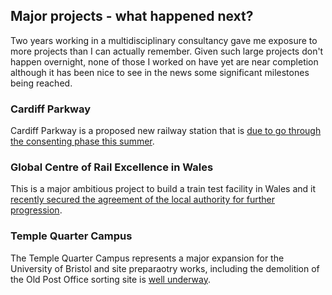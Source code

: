 ## Major projects - what happened next?

Two years working in a multidisciplinary consultancy gave me exposure to more projects than I can actually remember. Given such large projects don't happen overnight, none of those I worked on have yet are near completion although it has been nice to see in the news some significant milestones being reached.

### Cardiff Parkway  

Cardiff Parkway is a proposed new railway station that is [due to go through the consenting phase this summer](https://www.bbc.co.uk/news/uk-wales-46967369).  

### Global Centre of Rail Excellence in Wales  

This is a major ambitious project to build a train test facility in Wales and it [recently secured the agreement of the local authority for further progression](https://www.walesonline.co.uk/news/local-news/global-centre-rail-excellence-takes-16222717).  

### Temple Quarter Campus  

The Temple Quarter Campus represents a major expansion for the University of Bristol and site preparaotry works, including the demolition of the Old Post Office sorting site is [well underway](https://www.theguardian.com/uk-news/2019/jan/30/demolition-of-bristol-eyesore-makes-way-for-university-campus-temple-quarter).  

